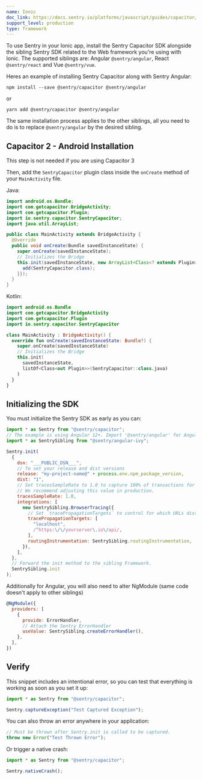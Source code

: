 ```yaml
---
name: Ionic
doc_link: https://docs.sentry.io/platforms/javascript/guides/capacitor/
support_level: production
type: framework
---
```


To use Sentry in your Ionic app, install the Sentry Capacitor SDK alongside the sibling Sentry SDK related to the Web framework you're using with Ionic.
The supported siblings are: Angular `@sentry/angular`, React `@sentry/react` and Vue `@sentry/vue`.

Heres an example of installing Sentry Capacitor along with Sentry Angular:

```
npm install --save @sentry/capacitor @sentry/angular
```

or

```
yarn add @sentry/capacitor @sentry/angular
```

The same installation process applies to the other siblings, all you need to do is to replace `@sentry/angular` by the desired sibling.

## Capacitor 2 - Android Installation

<Note>

This step is not needed if you are using Capacitor 3

</Note>

Then, add the `SentryCapacitor` plugin class inside the `onCreate` method of your `MainActivity` file.

Java:

```java
import android.os.Bundle;
import com.getcapacitor.BridgeActivity;
import com.getcapacitor.Plugin;
import io.sentry.capacitor.SentryCapacitor;
import java.util.ArrayList;

public class MainActivity extends BridgeActivity {
  @Override
  public void onCreate(Bundle savedInstanceState) {
    super.onCreate(savedInstanceState);
    // Initializes the Bridge
    this.init(savedInstanceState, new ArrayList<Class<? extends Plugin>>() {{
      add(SentryCapacitor.class);
    }});
  }
}
```

Kotlin:

```kotlin
import android.os.Bundle
import com.getcapacitor.BridgeActivity
import com.getcapacitor.Plugin
import io.sentry.capacitor.SentryCapacitor

class MainActivity : BridgeActivity() {
  override fun onCreate(savedInstanceState: Bundle?) {
    super.onCreate(savedInstanceState)
    // Initializes the Bridge
    this.init(
      savedInstanceState,
      listOf<Class<out Plugin>>(SentryCapacitor::class.java)
    )
  }
}
```

## Initializing the SDK

You must initialize the Sentry SDK as early as you can:

```javascript
import * as Sentry from "@sentry/capacitor";
// The example is using Angular 12+. Import '@sentry/angular' for Angular 10 and 11. Import '@sentry/vue' or '@sentry/react' when using a Sibling different than Angular.
import * as SentrySibling from "@sentry/angular-ivy";

Sentry.init(
  {
    dsn: "___PUBLIC_DSN___",
    // To set your release and dist versions
    release: "my-project-name@" + process.env.npm_package_version,
    dist: "1",
    // Set tracesSampleRate to 1.0 to capture 100% of transactions for performance monitoring.
    // We recommend adjusting this value in production.
    tracesSampleRate: 1.0,
    integrations: [
      new SentrySibling.BrowserTracing({
        // Set `tracePropagationTargets` to control for which URLs distributed tracing should be enabled
        tracePropagationTargets: [
          "localhost",
          /^https:\/\/yourserver\.io\/api/,
        ],
        routingInstrumentation: SentrySibling.routingInstrumentation,
      }),
    ],
  },
  // Forward the init method to the sibling Framework.
  SentrySibling.init
);
```

Additionally for Angular, you will also need to alter NgModule (same code doesn't apply to other siblings)

```javascript
@NgModule({
  providers: [
    {
      provide: ErrorHandler,
      // Attach the Sentry ErrorHandler
      useValue: SentrySibling.createErrorHandler(),
    },
  ],
})
```

## Verify

This snippet includes an intentional error, so you can test that everything is working as soon as you set it up:

```javascript
import * as Sentry from "@sentry/capacitor";

Sentry.captureException("Test Captured Exception");
```

You can also throw an error anywhere in your application:

```javascript
// Must be thrown after Sentry.init is called to be captured.
throw new Error("Test Thrown Error");
```

Or trigger a native crash:

```javascript
import * as Sentry from "@sentry/capacitor";

Sentry.nativeCrash();
```
